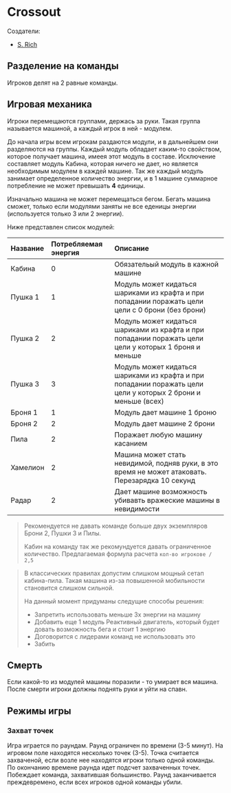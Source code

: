 # Crossout #

Создатели:

- [S. Rich](vk.com/bulub)

## Разделение на команды ##

Игроков делят на 2 равные команды.

## Игровая механика ##

Игроки перемещаются группами, держась за руки.
Такая группа называется машиной, а каждый игрок в ней - модулем.

До начала игры всем игрокам раздаются модули, и в дальнейшем они разделяются на группы.
Каждый модуль обладает каким-то свойством, которое получает машина, имеея этот модуль в составе.
Исключение составляет модуль Кабина, которая ничего не дает, но является необходимым модулем в каждей машине.
Так же каждый модуль занимает определенное количество энергии, и в 1 машине суммарное потребление не может превышать **4** единицы.

Изначально машина не может перемещаться бегом.
Бегать машина сможет, только если модулями заняты не все еденицы энергии (используется только 3 или 2 энергии).

Ниже представлен список модулей:

| Название | Потребляемая энергия | Описание                                                                                                       |
|:-------- |:-------------------- |:-------------------------------------------------------------------------------------------------------------- |
| Кабина   | 0                    | Обязательый модуль в кажной машине                                                                             |
| Пушка 1  | 1                    | Модуль может кидаться шариками из крафта и при попадании поражать цели цели с 0 брони (без брони)              |
| Пушка 2  | 2                    | Модуль может кидаться шариками из крафта и при попадании поражать цели цели у которых 1 броня и меньше         |
| Пушка 3  | 3                    | Модуль может кидаться шариками из крафта и при попадании поражать цели цели у которых 2 брони и меньше (всех)  |
| Броня 1  | 1                    | Модуль дает машине 1 броню                                                                                     |
| Броня 2  | 2                    | Модуль дает машине 2 брони                                                                                     |
| Пила     | 2                    | Поражает любую машину касанием                                                                                 |
| Хамелион | 2                    | Машина может стать невидимой, подняв руки, в это время не может атаковать. Перезарядка 10 секунд               |
| Радар    | 2                    | Дает машине возможность убивавть вражеские машины в невидимости                                                |

> Рекомендуется не давать команде больше двух экземпляров Брони 2, Пушки 3 и Пилы.
>
> Кабин на команду так же рекомундуется давать ограниченное количество.
> Предлагаемая формула расчета ```кол-во игрокове / 2,5```

> В классических правилах допустим слишком мощный сетап кабина-пила.
> Такая машина из-за повышенной мобильности становится слишком сильной.
>
> На данный момент придуманы следущие способы решения:
>
> - Запретить использовать меньше 3х энергии на машину
> - Добавить еще 1 модуль Реактивный двигатель, который будет довать возможность бега и стоит 1 энергию
> - Договорится с лидерами команд не использовать это
> - Забить

## Смерть ##

Если какой-то из модулей машины поразили - то умирает вся машина.
После смерти игроки должны поднять руки и уйти на спавн.

## Режимы игры ##

### Захват точек ###

Игра играется по раундам. Раунд ограничен по времени (3-5 минут).
На игровом поле находятся несколько точек (3-5). 
Точка считается захваченой, если возле нее находятся игроки только одной команды.
По окончанию времене раунда идет подсчет захваченных точек. Побеждает команда, захватившая большинство.
Раунд заканчивается преждевремено, если всех игроков одной команды убили.
